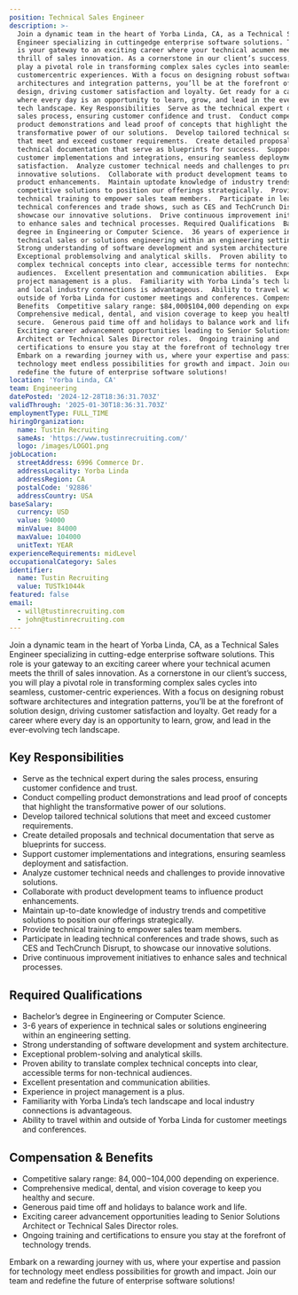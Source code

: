 ```yaml
---
position: Technical Sales Engineer
description: >-
  Join a dynamic team in the heart of Yorba Linda, CA, as a Technical Sales
  Engineer specializing in cuttingedge enterprise software solutions. This role
  is your gateway to an exciting career where your technical acumen meets the
  thrill of sales innovation. As a cornerstone in our client’s success, you will
  play a pivotal role in transforming complex sales cycles into seamless,
  customercentric experiences. With a focus on designing robust software
  architectures and integration patterns, you’ll be at the forefront of solution
  design, driving customer satisfaction and loyalty. Get ready for a career
  where every day is an opportunity to learn, grow, and lead in the everevolving
  tech landscape. Key Responsibilities  Serve as the technical expert during the
  sales process, ensuring customer confidence and trust.  Conduct compelling
  product demonstrations and lead proof of concepts that highlight the
  transformative power of our solutions.  Develop tailored technical solutions
  that meet and exceed customer requirements.  Create detailed proposals and
  technical documentation that serve as blueprints for success.  Support
  customer implementations and integrations, ensuring seamless deployment and
  satisfaction.  Analyze customer technical needs and challenges to provide
  innovative solutions.  Collaborate with product development teams to influence
  product enhancements.  Maintain uptodate knowledge of industry trends and
  competitive solutions to position our offerings strategically.  Provide
  technical training to empower sales team members.  Participate in leading
  technical conferences and trade shows, such as CES and TechCrunch Disrupt, to
  showcase our innovative solutions.  Drive continuous improvement initiatives
  to enhance sales and technical processes. Required Qualifications  Bachelor’s
  degree in Engineering or Computer Science.  36 years of experience in
  technical sales or solutions engineering within an engineering setting. 
  Strong understanding of software development and system architecture. 
  Exceptional problemsolving and analytical skills.  Proven ability to translate
  complex technical concepts into clear, accessible terms for nontechnical
  audiences.  Excellent presentation and communication abilities.  Experience in
  project management is a plus.  Familiarity with Yorba Linda’s tech landscape
  and local industry connections is advantageous.  Ability to travel within and
  outside of Yorba Linda for customer meetings and conferences. Compensation &
  Benefits  Competitive salary range: $84,000$104,000 depending on experience. 
  Comprehensive medical, dental, and vision coverage to keep you healthy and
  secure.  Generous paid time off and holidays to balance work and life. 
  Exciting career advancement opportunities leading to Senior Solutions
  Architect or Technical Sales Director roles.  Ongoing training and
  certifications to ensure you stay at the forefront of technology trends.
  Embark on a rewarding journey with us, where your expertise and passion for
  technology meet endless possibilities for growth and impact. Join our team and
  redefine the future of enterprise software solutions!
location: 'Yorba Linda, CA'
team: Engineering
datePosted: '2024-12-28T18:36:31.703Z'
validThrough: '2025-01-30T18:36:31.703Z'
employmentType: FULL_TIME
hiringOrganization:
  name: Tustin Recruiting
  sameAs: 'https://www.tustinrecruiting.com/'
  logo: /images/LOGO1.png
jobLocation:
  streetAddress: 6996 Commerce Dr.
  addressLocality: Yorba Linda
  addressRegion: CA
  postalCode: '92886'
  addressCountry: USA
baseSalary:
  currency: USD
  value: 94000
  minValue: 84000
  maxValue: 104000
  unitText: YEAR
experienceRequirements: midLevel
occupationalCategory: Sales
identifier:
  name: Tustin Recruiting
  value: TUSTk1044k
featured: false
email:
  - will@tustinrecruiting.com
  - john@tustinrecruiting.com
---
```




Join a dynamic team in the heart of Yorba Linda, CA, as a Technical Sales Engineer specializing in cutting-edge enterprise software solutions. This role is your gateway to an exciting career where your technical acumen meets the thrill of sales innovation. As a cornerstone in our client’s success, you will play a pivotal role in transforming complex sales cycles into seamless, customer-centric experiences. With a focus on designing robust software architectures and integration patterns, you’ll be at the forefront of solution design, driving customer satisfaction and loyalty. Get ready for a career where every day is an opportunity to learn, grow, and lead in the ever-evolving tech landscape.

## Key Responsibilities

- Serve as the technical expert during the sales process, ensuring customer confidence and trust.
- Conduct compelling product demonstrations and lead proof of concepts that highlight the transformative power of our solutions.
- Develop tailored technical solutions that meet and exceed customer requirements.
- Create detailed proposals and technical documentation that serve as blueprints for success.
- Support customer implementations and integrations, ensuring seamless deployment and satisfaction.
- Analyze customer technical needs and challenges to provide innovative solutions.
- Collaborate with product development teams to influence product enhancements.
- Maintain up-to-date knowledge of industry trends and competitive solutions to position our offerings strategically.
- Provide technical training to empower sales team members.
- Participate in leading technical conferences and trade shows, such as CES and TechCrunch Disrupt, to showcase our innovative solutions.
- Drive continuous improvement initiatives to enhance sales and technical processes.

## Required Qualifications

- Bachelor’s degree in Engineering or Computer Science.
- 3-6 years of experience in technical sales or solutions engineering within an engineering setting.
- Strong understanding of software development and system architecture.
- Exceptional problem-solving and analytical skills.
- Proven ability to translate complex technical concepts into clear, accessible terms for non-technical audiences.
- Excellent presentation and communication abilities.
- Experience in project management is a plus.
- Familiarity with Yorba Linda’s tech landscape and local industry connections is advantageous.
- Ability to travel within and outside of Yorba Linda for customer meetings and conferences.

## Compensation & Benefits

- Competitive salary range: $84,000-$104,000 depending on experience.
- Comprehensive medical, dental, and vision coverage to keep you healthy and secure.
- Generous paid time off and holidays to balance work and life.
- Exciting career advancement opportunities leading to Senior Solutions Architect or Technical Sales Director roles.
- Ongoing training and certifications to ensure you stay at the forefront of technology trends.

Embark on a rewarding journey with us, where your expertise and passion for technology meet endless possibilities for growth and impact. Join our team and redefine the future of enterprise software solutions!
